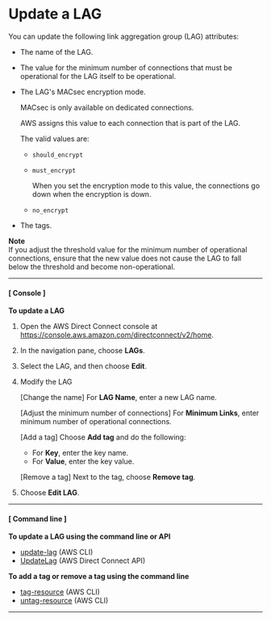 # Update a LAG<a name="update-lag"></a>

You can update the following link aggregation group \(LAG\) attributes:
+ The name of the LAG\.
+ The value for the minimum number of connections that must be operational for the LAG itself to be operational\. 
+ The LAG's MACsec encryption mode\.

  MACsec is only available on dedicated connections\.

  AWS assigns this value to each connection that is part of the LAG\.

  The valid values are:
  + `should_encrypt`
  + `must_encrypt`

    When you set the encryption mode to this value, the connections go down when the encryption is down\.
  + `no_encrypt`
+ The tags\.

**Note**  
If you adjust the threshold value for the minimum number of operational connections, ensure that the new value does not cause the LAG to fall below the threshold and become non\-operational\.

------
#### [ Console ]

**To update a LAG**

1. Open the AWS Direct Connect console at [https://console\.aws\.amazon\.com/directconnect/v2/home](https://console.aws.amazon.com/directconnect/v2/home)\.

1. In the navigation pane, choose **LAGs**\.

1. Select the LAG, and then choose **Edit**\.

1. Modify the LAG

   \[Change the name\] For **LAG Name**, enter a new LAG name\.

   \[Adjust the minimum number of connections\] For **Minimum Links**, enter minimum number of operational connections\.

   \[Add a tag\] Choose **Add tag** and do the following:
   + For **Key**, enter the key name\.
   + For **Value**, enter the key value\.

   \[Remove a tag\] Next to the tag, choose **Remove tag**\.

1. Choose **Edit LAG**\.

------
#### [ Command line ]

**To update a LAG using the command line or API**
+ [update\-lag](https://docs.aws.amazon.com/cli/latest/reference/directconnect/update-lag.html) \(AWS CLI\)
+ [UpdateLag](https://docs.aws.amazon.com/directconnect/latest/APIReference/API_UpdateLag.html) \(AWS Direct Connect API\)

**To add a tag or remove a tag using the command line**
+ [tag\-resource](https://docs.aws.amazon.com/cli/latest/reference/directconnect/tag-resource.html) \(AWS CLI\) 
+ [untag\-resource](https://docs.aws.amazon.com/cli/latest/reference/directconnect/untag-resource.html) \(AWS CLI\) 

------